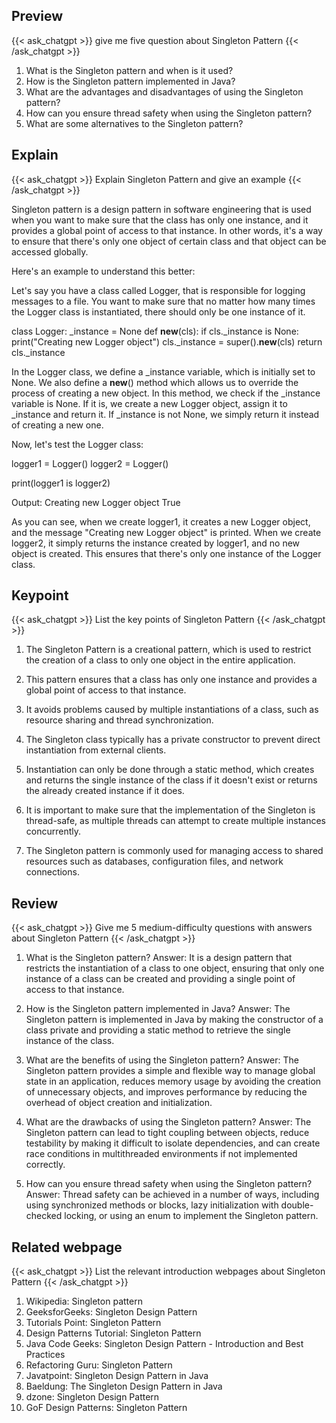 ## Preview
{{< ask_chatgpt >}}
give me five question about Singleton Pattern
{{< /ask_chatgpt >}}



1. What is the Singleton pattern and when is it used?
2. How is the Singleton pattern implemented in Java?
3. What are the advantages and disadvantages of using the Singleton pattern?
4. How can you ensure thread safety when using the Singleton pattern?
5. What are some alternatives to the Singleton pattern?   

## Explain
{{< ask_chatgpt >}}
Explain Singleton Pattern and give an example
{{< /ask_chatgpt >}}



Singleton pattern is a design pattern in software engineering that is used when you want to make sure that the class has only one instance, and it provides a global point of access to that instance. In other words, it's a way to ensure that there's only one object of certain class and that object can be accessed globally.

Here's an example to understand this better:

Let's say you have a class called Logger, that is responsible for logging messages to a file. You want to make sure that no matter how many times the Logger class is instantiated, there should only be one instance of it.

class Logger:
    _instance = None
    def __new__(cls):
        if cls._instance is None:
            print("Creating new Logger object")
            cls._instance = super().__new__(cls)
        return cls._instance

In the Logger class, we define a _instance variable, which is initially set to None. We also define a __new__() method which allows us to override the process of creating a new object. In this method, we check if the _instance variable is None. If it is, we create a new Logger object, assign it to _instance and return it. If _instance is not None, we simply return it instead of creating a new one.

Now, let's test the Logger class:

logger1 = Logger()
logger2 = Logger()

print(logger1 is logger2)

Output:
Creating new Logger object
True

As you can see, when we create logger1, it creates a new Logger object, and the message "Creating new Logger object" is printed. When we create logger2, it simply returns the instance created by logger1, and no new object is created. This ensures that there's only one instance of the Logger class.   

## Keypoint
{{< ask_chatgpt >}}
List the key points of Singleton Pattern
{{< /ask_chatgpt >}}



1. The Singleton Pattern is a creational pattern, which is used to restrict the creation of a class to only one object in the entire application.

2. This pattern ensures that a class has only one instance and provides a global point of access to that instance.

3. It avoids problems caused by multiple instantiations of a class, such as resource sharing and thread synchronization.

4. The Singleton class typically has a private constructor to prevent direct instantiation from external clients.

5. Instantiation can only be done through a static method, which creates and returns the single instance of the class if it doesn't exist or returns the already created instance if it does.

6. It is important to make sure that the implementation of the Singleton is thread-safe, as multiple threads can attempt to create multiple instances concurrently.

7. The Singleton pattern is commonly used for managing access to shared resources such as databases, configuration files, and network connections.   

## Review
{{< ask_chatgpt >}}
Give me 5 medium-difficulty questions with answers about Singleton Pattern
{{< /ask_chatgpt >}}



1. What is the Singleton pattern?
Answer: It is a design pattern that restricts the instantiation of a class to one object, ensuring that only one instance of a class can be created and providing a single point of access to that instance.

2. How is the Singleton pattern implemented in Java?
Answer: The Singleton pattern is implemented in Java by making the constructor of a class private and providing a static method to retrieve the single instance of the class.

3. What are the benefits of using the Singleton pattern?
Answer: The Singleton pattern provides a simple and flexible way to manage global state in an application, reduces memory usage by avoiding the creation of unnecessary objects, and improves performance by reducing the overhead of object creation and initialization.

4. What are the drawbacks of using the Singleton pattern?
Answer: The Singleton pattern can lead to tight coupling between objects, reduce testability by making it difficult to isolate dependencies, and can create race conditions in multithreaded environments if not implemented correctly.

5. How can you ensure thread safety when using the Singleton pattern?
Answer: Thread safety can be achieved in a number of ways, including using synchronized methods or blocks, lazy initialization with double-checked locking, or using an enum to implement the Singleton pattern.   

## Related webpage
{{< ask_chatgpt >}}
List the relevant introduction webpages about Singleton Pattern
{{< /ask_chatgpt >}}



1. Wikipedia: Singleton pattern 
2. GeeksforGeeks: Singleton Design Pattern 
3. Tutorials Point: Singleton Pattern 
4. Design Patterns Tutorial: Singleton Pattern 
5. Java Code Geeks: Singleton Design Pattern - Introduction and Best Practices 
6. Refactoring Guru: Singleton Pattern 
7. Javatpoint: Singleton Design Pattern in Java 
8. Baeldung: The Singleton Design Pattern in Java 
9. dzone: Singleton Design Pattern 
10. GoF Design Patterns: Singleton Pattern   

